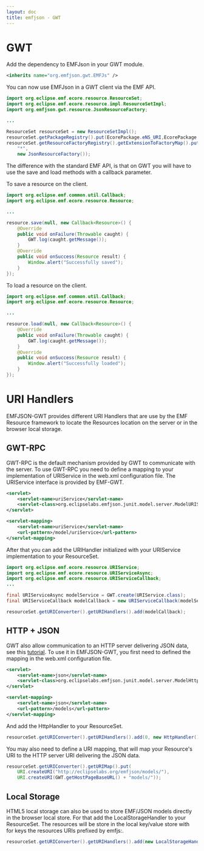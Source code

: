 ```yaml
---
layout: doc
title: emfjson - GWT
---
```


# GWT

Add the dependency to EMFJson in your GWT module.

```xml
<inherits name="org.emfjson.gwt.EMFJs" />
```

You can now use EMFJson in a GWT client via the EMF API.

```java
import org.eclipse.emf.ecore.resource.ResourceSet;
import org.eclipse.emf.ecore.resource.impl.ResourceSetImpl;
import org.emfjson.gwt.resource.JsonResourceFactory;

...

ResourceSet resourceSet = new ResourceSetImpl();
resourceSet.getPackageRegistry().put(EcorePackage.eNS_URI,EcorePackage.eINSTANCE);
resourceSet.getResourceFactoryRegistry().getExtensionToFactoryMap().put(
    "*",
    new JsonResourceFactory());
```

The difference with the standard EMF API, is that on GWT you will have to use the 
save and load methods with a callback parameter.

To save a resource on the client.

```java
import org.eclipse.emf.common.util.Callback;
import org.eclipse.emf.ecore.resource.Resource;

...

resource.save(null, new Callback<Resource>() {
    @Override
    public void onFailure(Throwable caught) {
        GWT.log(caught.getMessage());
    }
    @Override
    public void onSuccess(Resource result) {
        Window.alert("Successfully saved");
    }
});
```

To load a resource on the client.

```java
import org.eclipse.emf.common.util.Callback;
import org.eclipse.emf.ecore.resource.Resource;

...

resource.load(null, new Callback<Resource>() {
    @Override
    public void onFailure(Throwable caught) {
        GWT.log(caught.getMessage());
    }
    @Override
    public void onSuccess(Resource result) {
        Window.alert("Successfully loaded");
    }
});
```
# URI Handlers

EMFJSON-GWT provides different URI Handlers that are use by the EMF Resource framework to locate the Resources 
location on the server or in the browser local storage.

## GWT-RPC

GWT-RPC is the default mechanism provided by GWT to communicate with the server. To use GWT-RPC you need to define a mapping 
to your implementation of URIService in the web.xml configuration file. The URIService interface is provided by EMF-GWT.

```xml
<servlet>
	<servlet-name>uriService</servlet-name>
	<servlet-class>org.eclipselabs.emfjson.junit.model.server.ModelURIService</servlet-class>
</servlet>

<servlet-mapping>
	<servlet-name>uriService</servlet-name>
	<url-pattern>/model/uriService</url-pattern>
</servlet-mapping>
```

After that you can add the URIHandler initialized with your URIService implementation to your ResourceSet.

```java
import org.eclipse.emf.ecore.resource.URIService;
import org.eclipse.emf.ecore.resource.URIServiceAsync;
import org.eclipse.emf.ecore.resource.URIServiceCallback;
...

final URIServiceAsync modelService = GWT.create(URIService.class);
final URIServiceCallback modelCallback = new URIServiceCallback(modelService);

resourceSet.getURIConverter().getURIHandlers().add(modelCallback);
```

## HTTP + JSON

GWT also allow communication to an HTTP server delivering JSON data, see this [tutorial](https://developers.google.com/web-toolkit/doc/latest/tutorial/JSON). To use 
it in EMFJSON-GWT, you first need to defined the mapping in the web.xml configuration file. 

```xml
<servlet>
	<servlet-name>json</servlet-name>
	<servlet-class>org.eclipselabs.emfjson.junit.model.server.ModelHttpServlet</servlet-class>
</servlet>

<servlet-mapping>
	<servlet-name>json</servlet-name>
	<url-pattern>/models</url-pattern>
</servlet-mapping>
```

And add the HttpHandler to your ResourceSet.

```java
resourceSet.getURIConverter().getURIHandlers().add(0, new HttpHandler());
```

You may also need to define a URI mapping, that will map your Resource's URI to the HTTP server URI delivering the JSON data. 

```java
resourceSet.getURIConverter().getURIMap().put(
	URI.createURI("http://eclipselabs.org/emfjson/models/"),
	URI.createURI(GWT.getHostPageBaseURL() + "models/"));
```

## Local Storage

HTML5 local storage can also be used to store EMF/JSON models directly in the browser local store. For that add the LocalStorageHandler to 
your ResourceSet. The resources will be store in the local key/value store with for keys the resources URIs prefixed by emfjs:.

```java
resourceSet.getURIConverter().getURIHandlers().add(new LocalStorageHandler());
```